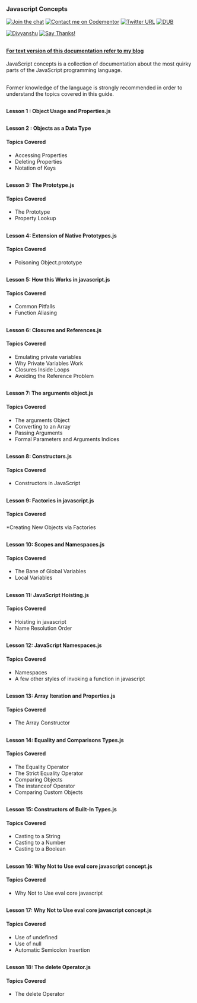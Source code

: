 ###  Javascript Concepts

[![Join the chat](https://img.shields.io/badge/gitter-join%20chat%20%E2%86%92-brightgreen.svg)](https://gitter.im/divyanshu001)
[![Contact me on Codementor](https://cdn.codementor.io/badges/contact_me_github.svg)](https://www.codementor.io/divyanshurawat?utm_source=github&utm_medium=button&utm_term=divyanshurawat&utm_campaign=github)
[![Twitter URL](https://img.shields.io/twitter/url/http/shields.io.svg?style=social)](https://twitter.com/r46956)
[![DUB](https://img.shields.io/dub/l/vibe-d.svg?style=flat)](https://divyanshu.mit-license.org/)

[![Divyanshu](https://img.shields.io/badge/divyanshu-owner-brightgreen.svg?style=flat)](http://www.divyanshurawat.in)
[![Say Thanks!](https://img.shields.io/badge/Say%20Thanks-!-1EAEDB.svg)](https://saythanks.io/to/divyanshu-rawat)

##

#### [For text version of this documentation refer to my blog ](https://divyanshu0001.wordpress.com/2017/01/05/the-most-quirky-parts-of-the-javascript/)

JavaScript concepts is a  collection of documentation about the most quirky parts of the JavaScript programming language.

##

Former knowledge of the language is strongly recommended in order to understand the topics covered in this guide. 

##

#### Lesson 1 : Object Usage and Properties.js

##

#### Lesson 2 : Objects as a Data Type

#### Topics Covered

* Accessing Properties
* Deleting Properties
* Notation of Keys

##

#### Lesson 3: The Prototype.js

#### Topics Covered

* The Prototype
* Property Lookup

##

#### Lesson 4: Extension of Native Prototypes.js

#### Topics Covered

* Poisoning Object.prototype

##

#### Lesson 5: How this Works in javascript.js

#### Topics Covered

* Common Pitfalls
* Function Aliasing

##

#### Lesson 6: Closures and References.js

#### Topics Covered

* Emulating private variables
* Why Private Variables Work
* Closures Inside Loops
* Avoiding the Reference Problem

##

#### Lesson 7: The arguments object.js

#### Topics Covered

* The arguments Object
* Converting to an Array
* Passing Arguments
* Formal Parameters and Arguments Indices

##

#### Lesson 8: Constructors.js

#### Topics Covered 

* Constructors in JavaScript

##

#### Lesson 9: Factories in javascript.js

#### Topics Covered

*Creating New Objects via Factories 

##

#### Lesson 10: Scopes and Namespaces.js

#### Topics Covered

* The Bane of Global Variables
* Local Variables

##

#### Lesson 11: JavaScript Hoisting.js

#### Topics Covered

* Hoisting in javascript
* Name Resolution Order

##

#### Lesson 12: JavaScript Namespaces.js

#### Topics Covered

* Namespaces
* A few other styles of invoking a function in javascript

##

#### Lesson 13: Array Iteration and Properties.js

#### Topics Covered

* The Array Constructor

##

#### Lesson 14: Equality and Comparisons Types.js

#### Topics Covered

* The Equality Operator
* The Strict Equality Operator
* Comparing Objects
* The instanceof Operator
* Comparing Custom Objects

##

#### Lesson 15: Constructors of Built-In Types.js

#### Topics Covered

* Casting to a String
* Casting to a Number
* Casting to a Boolean

##

#### Lesson 16: Why Not to Use eval core javascript concept.js

#### Topics Covered

* Why Not to Use eval core javascript

##


#### Lesson 17: Why Not to Use eval core javascript concept.js

#### Topics Covered

* Use of undefined
* Use of null
* Automatic Semicolon Insertion

##

#### Lesson 18: The delete Operator.js

#### Topics Covered

* The delete Operator

























